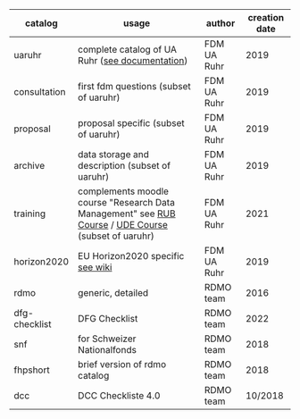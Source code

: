 | catalog	| usage | author | creation date |
|---------|------|--------|---------------|
| uaruhr       | complete catalog of UA Ruhr ([see documentation](https://fdm-uaruhr.github.io/rdmo-catalog-uaruhr/catalogs/index.html))           | FDM UA Ruhr | 2019 |
| consultation | first fdm questions (subset of uaruhr)| FDM UA Ruhr | 2019 |
| proposal     | proposal specific  (subset of uaruhr)| FDM UA Ruhr | 2019 |
| archive      | data storage and description   (subset of uaruhr)  | FDM UA Ruhr | 2019 |
| training     | complements moodle course "Research Data Management" see [RUB Course](https://moodle.ruhr-uni-bochum.de/enrol/index.php?id=19338) / [UDE Course](https://moodle.uni-due.de/login/index.php) (subset of uaruhr) | FDM UA Ruhr | 2021 |
| horizon2020  | EU Horizon2020 specific [see wiki](https://github.com/FDM-UARuhr/rdmo-catalog-uaruhr/wiki/Horizon2020-Catalog)| FDM UA Ruhr | 2019 | 
|rdmo          |generic, detailed |	RDMO team	|2016|
|dfg-checklist|	DFG Checklist |	RDMO team|	2022 
|snf|	for Schweizer Nationalfonds|	RDMO team|	2018	
|fhpshort|	brief version of rdmo catalog |	RDMO team |	2018
|dcc | DCC Checkliste 4.0 | RDMO team | 10/2018|
